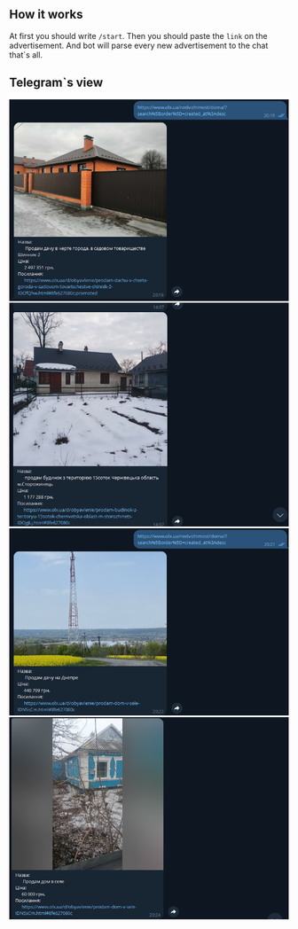 ## How it works
At first you should write `/start`.
Then you should paste the `link` on the advertisement.
And bot will parse every new advertisement to the chat that`s all.
## Telegram`s view
![](https://github.com/gr1zzIy/olx-parsing-bot/blob/main/img/1.png)
![](https://github.com/gr1zzIy/olx-parsing-bot/blob/main/img/2.png)
![](https://github.com/gr1zzIy/olx-parsing-bot/blob/main/img/3.png)
![](https://github.com/gr1zzIy/olx-parsing-bot/blob/main/img/4.png)
